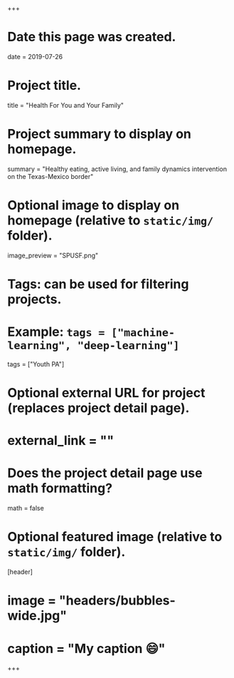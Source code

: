 +++
# Date this page was created.
date = 2019-07-26

# Project title.
title = "Health For You and Your Family"

# Project summary to display on homepage.
summary = "Healthy eating, active living, and family dynamics intervention on the Texas-Mexico border"

# Optional image to display on homepage (relative to `static/img/` folder).
image_preview = "SPUSF.png"

# Tags: can be used for filtering projects.
# Example: `tags = ["machine-learning", "deep-learning"]`
 tags = ["Youth PA"]

# Optional external URL for project (replaces project detail page).
# external_link = ""

# Does the project detail page use math formatting?
math = false

# Optional featured image (relative to `static/img/` folder).
[header]
# image = "headers/bubbles-wide.jpg"
# caption = "My caption :smile:"

+++
